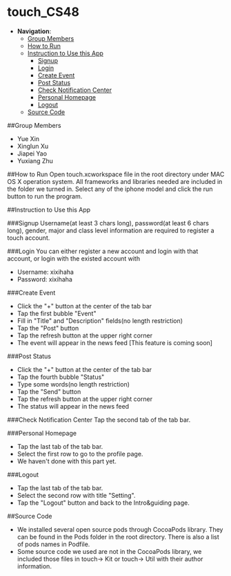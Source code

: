 # touch_CS48 
 - __Navigation__: 
   - [Group Members](https://github.com/PARanOiA1120/touch/blob/touch_yuexin/README.md#group-members)
   - [How to Run](https://github.com/PARanOiA1120/touch/blob/touch_yuexin/README.md#how-to-run)
   - [Instruction to Use this App](https://github.com/PARanOiA1120/touch/blob/touch_yuexin/README.md#instruction-to-use-this-app)      
      - [Signup](https://github.com/PARanOiA1120/touch/blob/touch_yuexin/README.md#signup)
      - [Login](https://github.com/PARanOiA1120/touch/blob/touch_yuexin/README.md#login)
      - [Create Event](https://github.com/PARanOiA1120/touch/blob/touch_yuexin/README.md#create-event)
      - [Post Status](https://github.com/PARanOiA1120/touch/blob/touch_yuexin/README.md#post-status)
      - [Check Notification Center](https://github.com/PARanOiA1120/touch/blob/touch_yuexin/README.md#check-notification-center)
      - [Personal Homepage](https://github.com/PARanOiA1120/touch/blob/touch_yuexin/README.md#personal-homepage)
      - [Logout](https://github.com/PARanOiA1120/touch/blob/touch_yuexin/README.md#personal-Logout)
   - [Source Code](https://github.com/PARanOiA1120/touch/blob/touch_yuexin/README.md#source-code)



##Group Members
  - Yue Xin
  - Xinglun Xu
  - Jiapei Yao
  - Yuxiang Zhu
  
##How to Run
Open touch.xcworkspace file in the root directory under MAC OS X operation system. All frameworks and libraries needed are   included in the folder we turned in. Select any of the iphone model and click the run button to run the program. 

##Instruction to Use this App

###Signup
Username(at least 3 chars long), password(at least 6 chars long), gender, major and class level information are required to register a touch account.

###Login
You can either register a new account and login with that account, or login with the existed account with 
 - Username: xixihaha
 - Password: xixihaha
 
###Create Event
  - Click the "+" button at the center of the tab bar
  - Tap the first bubble "Event"
  - Fill in "Title" and "Description" fields(no length restriction)
  - Tap the "Post" button
  - Tap the refresh button at the upper right corner
  - The event will appear in the news feed [This feature is coming soon]

###Post Status
  - Click the "+" button at the center of the tab bar
  - Tap the fourth bubble "Status"
  - Type some words(no length restriction)
  - Tap the "Send" button
  - Tap the refresh button at the upper right corner
  - The status will appear in the news feed

###Check Notification Center
Tap the second tab of the tab bar. 

###Personal Homepage
 - Tap the last tab of the tab bar. 
 - Select the first row to go to the profile page.
 - We haven't done with this part yet.

###Logout
 - Tap the last tab of the tab bar.
 - Select the second row with title "Setting".
 - Tap the "Logout" button and back to the Intro&guiding page.

##Source Code
 - We installed several open source pods through CocoaPods library. They can be found in the Pods folder in the root directory. There is also a list of pods names in Podfile.
 - Some source code we used are not in the CocoaPods library, we included those files in touch-> Kit or touch-> Util with their author information.
 




